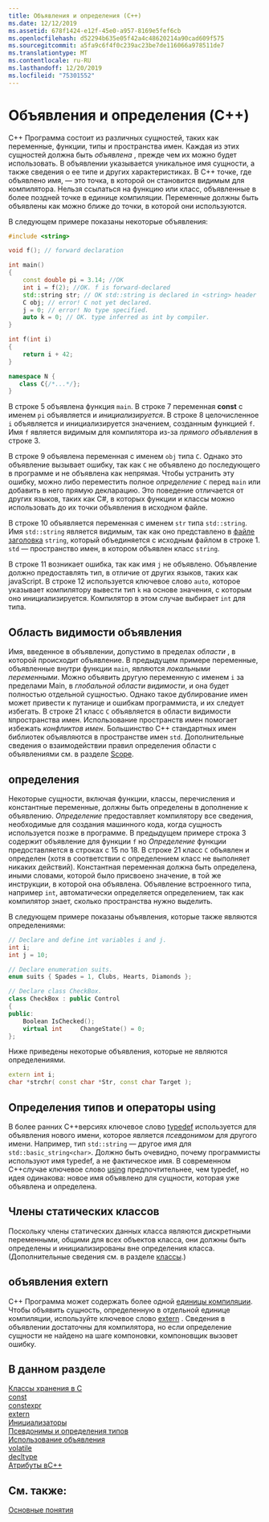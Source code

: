 ```yaml
---
title: Объявления и определения (C++)
ms.date: 12/12/2019
ms.assetid: 678f1424-e12f-45e0-a957-8169e5fef6cb
ms.openlocfilehash: d52294b635e05f42a4c48620214a90cad609f575
ms.sourcegitcommit: a5fa9c6f4f0c239ac23be7de116066a978511de7
ms.translationtype: MT
ms.contentlocale: ru-RU
ms.lasthandoff: 12/20/2019
ms.locfileid: "75301552"
---
```

# <a name="declarations-and-definitions-c"></a>Объявления и определения (C++)

C++ Программа состоит из различных сущностей, таких как переменные, функции, типы и пространства имен. Каждая из этих сущностей должна быть *объявлена* , прежде чем их можно будет использовать. В объявлении указывается уникальное имя сущности, а также сведения о ее типе и других характеристиках. В C++ точке, где объявлено имя, — это точка, в которой он становится видимым для компилятора. Нельзя ссылаться на функцию или класс, объявленные в более поздней точке в единице компиляции. Переменные должны быть объявлены как можно ближе до точки, в которой они используются.

В следующем примере показаны некоторые объявления:

```cpp
#include <string>

void f(); // forward declaration

int main()
{
    const double pi = 3.14; //OK
    int i = f(2); //OK. f is forward-declared
    std::string str; // OK std::string is declared in <string> header
    C obj; // error! C not yet declared.
    j = 0; // error! No type specified.
    auto k = 0; // OK. type inferred as int by compiler.
}

int f(int i)
{
    return i + 42;
}

namespace N {
   class C{/*...*/};
}
```

В строке 5 объявлена функция `main`. В строке 7 переменная **const** с именем `pi` объявляется и *инициализируется*. В строке 8 целочисленное `i` объявляется и инициализируется значением, созданным функцией `f`. Имя `f` является видимым для компилятора из-за *прямого объявления* в строке 3. 

В строке 9 объявлена переменная с именем `obj` типа `C`. Однако это объявление вызывает ошибку, так как `C` не объявлено до последующего в программе и не объявлена как непрямая. Чтобы устранить эту ошибку, можно либо переместить полное *определение* `C` перед `main` или добавить в него прямую декларацию. Это поведение отличается от других языков, таких как C#, в которых функции и классы можно использовать до их точки объявления в исходном файле. 

В строке 10 объявляется переменная с именем `str` типа `std::string`. Имя `std::string` является видимым, так как оно представлено в [файле заголовка](header-files-cpp.md) `string`, который объединяется с исходным файлом в строке 1. `std` — пространство имен, в котором объявлен класс `string`.

В строке 11 возникает ошибка, так как имя `j` не объявлено. Объявление должно предоставлять тип, в отличие от других языков, таких как javaScript. В строке 12 используется ключевое слово `auto`, которое указывает компилятору вывести тип `k` на основе значения, с которым оно инициализируется. Компилятор в этом случае выбирает `int` для типа.  

## <a name="declaration-scope"></a>Область видимости объявления

Имя, введенное в объявлении, допустимо в пределах *области* , в которой происходит объявление. В предыдущем примере переменные, объявленные внутри функции `main`, являются *локальными переменными*. Можно объявить другую переменную с именем `i` за пределами Main, в *глобальной области видимости*, и она будет полностью отдельной сущностью. Однако такое дублирование имен может привести к путанице и ошибкам программиста, и их следует избегать. В строке 21 класс `C` объявляется в области видимости `N`пространства имен. Использование пространств имен помогает избежать *конфликтов имен*. Большинство C++ стандартных имен библиотек объявляются в пространстве имен `std`. Дополнительные сведения о взаимодействии правил определения области с объявлениями см. в разделе [Scope](../cpp/scope-visual-cpp.md).

## <a name="definitions"></a>определения

Некоторые сущности, включая функции, классы, перечисления и константные переменные, должны быть определены в дополнение к объявлению. *Определение* предоставляет компилятору все сведения, необходимые для создания машинного кода, когда сущность используется позже в программе. В предыдущем примере строка 3 содержит объявление для функции `f` но *Определение* функции предоставляется в строках с 15 по 18. В строке 21 класс `C` объявлен и определен (хотя в соответствии с определением класс не выполняет никаких действий). Константная переменная должна быть определена, иными словами, которой было присвоено значение, в той же инструкции, в которой она объявлена. Объявление встроенного типа, например `int`, автоматически определяется определением, так как компилятор знает, сколько пространства нужно выделить.

В следующем примере показаны объявления, которые также являются определениями:

```cpp
// Declare and define int variables i and j.
int i;
int j = 10;

// Declare enumeration suits.
enum suits { Spades = 1, Clubs, Hearts, Diamonds };

// Declare class CheckBox.
class CheckBox : public Control
{
public:
    Boolean IsChecked();
    virtual int     ChangeState() = 0;
};
```

Ниже приведены некоторые объявления, которые не являются определениями.

```cpp
extern int i;
char *strchr( const char *Str, const char Target );
```

## <a name="typedefs-and-using-statements"></a>Определения типов и операторы using

В более ранних C++версиях ключевое слово [typedef](aliases-and-typedefs-cpp.md) используется для объявления нового имени, которое является *псевдонимом* для другого имени. Например, тип `std::string` — другое имя для `std::basic_string<char>`. Должно быть очевидно, почему программисты используют имя typedef, а не фактическое имя. В современном C++случае ключевое слово [using](aliases-and-typedefs-cpp.md) предпочтительнее, чем typedef, но идея одинакова: новое имя объявлено для сущности, которая уже объявлена и определена.

## <a name="static-class-members"></a>Члены статических классов

Поскольку члены статических данных класса являются дискретными переменными, общими для всех объектов класса, они должны быть определены и инициализированы вне определения класса. (Дополнительные сведения см. в разделе [классы](../cpp/classes-and-structs-cpp.md).)

## <a name="extern-declarations"></a>объявления extern

C++ Программа может содержать более одной [единицы компиляции](header-files-cpp.md). Чтобы объявить сущность, определенную в отдельной единице компиляции, используйте ключевое слово [extern](extern-cpp.md) . Сведения в объявлении достаточны для компилятора, но если определение сущности не найдено на шаге компоновки, компоновщик вызовет ошибку.

## <a name="in-this-section"></a>В данном разделе

[Классы хранения в C](storage-classes-cpp.md)<br/>
[const](const-cpp.md)<br/>
[constexpr](constexpr-cpp.md)<br/>
[extern](extern-cpp.md)<br/>
[Инициализаторы](initializers.md)<br/>
[Псевдонимы и определения типов](aliases-and-typedefs-cpp.md)<br/>
[Использование объявления](using-declaration.md)<br/>
[volatile](volatile-cpp.md)<br/>
[decltype](decltype-cpp.md)<br/>
[Атрибуты вC++](attributes.md)<br/>

## <a name="see-also"></a>См. также:

[Основные понятия](../cpp/basic-concepts-cpp.md)<br/>
